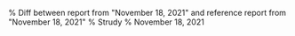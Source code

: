 % Diff between report from "November 18, 2021" and reference report from "November 18, 2021"
% Strudy
% November 18, 2021


